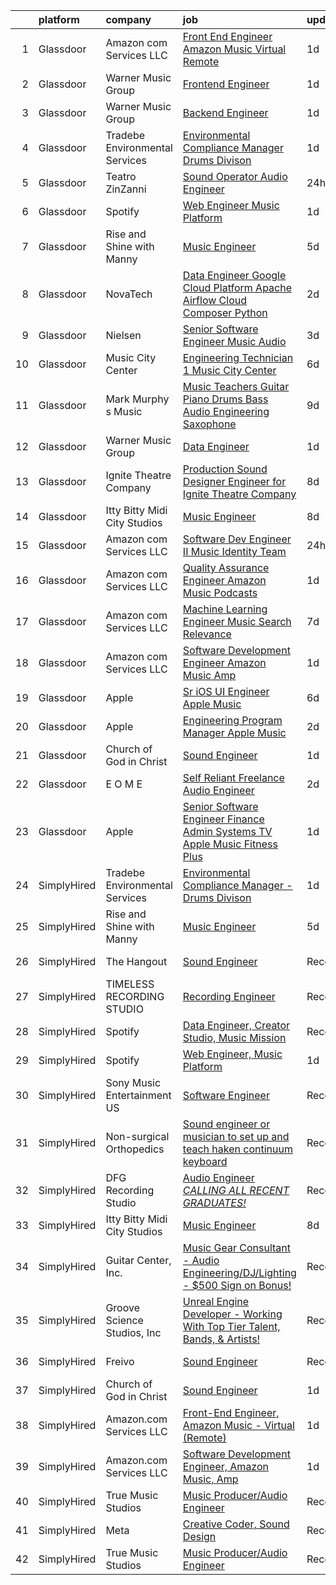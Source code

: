 

|    | platform    | company                        | job                                                                                                                                                                                                                                                                                                                                                                                                                                                                                                                                                                                                                                                                                                                                                                                                                                                                                                                                                                                                                                                                                                                                                                                                                                                                                                                                                                                                                                                                   | update_time   | location                 |
|---:|:------------|:-------------------------------|:----------------------------------------------------------------------------------------------------------------------------------------------------------------------------------------------------------------------------------------------------------------------------------------------------------------------------------------------------------------------------------------------------------------------------------------------------------------------------------------------------------------------------------------------------------------------------------------------------------------------------------------------------------------------------------------------------------------------------------------------------------------------------------------------------------------------------------------------------------------------------------------------------------------------------------------------------------------------------------------------------------------------------------------------------------------------------------------------------------------------------------------------------------------------------------------------------------------------------------------------------------------------------------------------------------------------------------------------------------------------------------------------------------------------------------------------------------------------|:--------------|:-------------------------|
|  1 | Glassdoor   | Amazon com Services LLC        | [Front End Engineer  Amazon Music   Virtual  Remote ](https://www.glassdoor.com/partner/jobListing.htm?pos=108&ao=1136043&s=58&guid=0000018248c0266c87633b2e879b735c&src=GD_JOB_AD&t=SR&vt=w&cs=1_0ee9f86f&cb=1659077929019&jobListingId=1008032417781&jrtk=3-0-1g94c09q0k6ff801-1g94c09qdii0h800-edd5263c3354cd52-)                                                                                                                                                                                                                                                                                                                                                                                                                                                                                                                                                                                                                                                                                                                                                                                                                                                                                                                                                                                                                                                                                                                                                  | 1d            | California               |
|  2 | Glassdoor   | Warner Music Group             | [Frontend Engineer](https://www.glassdoor.com/partner/jobListing.htm?pos=114&ao=1136043&s=58&guid=0000018248c0266c87633b2e879b735c&src=GD_JOB_AD&t=SR&vt=w&cs=1_87e3affa&cb=1659077929020&jobListingId=1008033637756&jrtk=3-0-1g94c09q0k6ff801-1g94c09qdii0h800-ee723e673fad9c47-)                                                                                                                                                                                                                                                                                                                                                                                                                                                                                                                                                                                                                                                                                                                                                                                                                                                                                                                                                                                                                                                                                                                                                                                    | 1d            | New York, NY             |
|  3 | Glassdoor   | Warner Music Group             | [Backend Engineer](https://www.glassdoor.com/partner/jobListing.htm?pos=121&ao=1136043&s=58&guid=0000018248c0266c87633b2e879b735c&src=GD_JOB_AD&t=SR&vt=w&cs=1_a1cb7210&cb=1659077929020&jobListingId=1008033116537&jrtk=3-0-1g94c09q0k6ff801-1g94c09qdii0h800-f6bee83cad4ba6b7-)                                                                                                                                                                                                                                                                                                                                                                                                                                                                                                                                                                                                                                                                                                                                                                                                                                                                                                                                                                                                                                                                                                                                                                                     | 1d            | New York, NY             |
|  4 | Glassdoor   | Tradebe Environmental Services | [Environmental Compliance Manager   Drums Divison](https://www.glassdoor.com/partner/jobListing.htm?pos=103&ao=1110586&s=58&guid=0000018248c0266c87633b2e879b735c&src=GD_JOB_AD&t=SR&vt=w&ea=1&cs=1_60189110&cb=1659077929019&jobListingId=1008032825994&cpc=275B60D2C545FCD5&jrtk=3-0-1g94c09q0k6ff801-1g94c09qdii0h800-4f56e068c5789a30--6NYlbfkN0B8GMa3RntkcGxyDWRdkTUuLLAj--st5PucnHcqnp1DO5zsBlD8iNfS59qUmHcvRUmzs5KFF4Qh52M5CMieNdJCFHXpMXFA7hUsZ8DFLhY2J004fGjn8m538y5_B9a2s5eLqpzdxHlR8I4WyLVtaBFdEh-SUvq5cpYEU-BqpOIkinWfj0K_aE9geZf2sHDvQ4uGwitGRZUBlKGbmLjuWlXxO593_ZEurJA_5W2mHBal78TaWhmLzmr_Jf0IHg1S4Xtr61_Zqtua9FMK1a1DXR6BMouksCTqIDUxEdp8T5daSIjnifyUfkfnPvJ-xMCgVroW1P2DwhaTECO4iYmEW13T6D10zvRrFQIudcb8sAEscjQudRjzuGMLD2a9JFIobYyr6L9CI2qrhBYSWAJMIliCA2-9ywaZIA89h5e5s2A9Iy__VCnxOd4zfJjc78Mw2JgeUc3NwTj99HpXtNn895roGdeowlsLSgDS89EkZ7y6FL5GAxV1_WqL54nCz3-w3QCu5h5ES0X9Rw%3D%3D)                                                                                                                                                                                                                                                                                                                                                                                                                                                                                                                                                               | 1d            | East Chicago, IN         |
|  5 | Glassdoor   | Teatro ZinZanni                | [Sound Operator Audio Engineer](https://www.glassdoor.com/partner/jobListing.htm?pos=102&ao=1110586&s=58&guid=0000018248c0266c87633b2e879b735c&src=GD_JOB_AD&t=SR&vt=w&ea=1&cs=1_8a7dc74f&cb=1659077929018&jobListingId=1008035619603&cpc=6193B0C32834B022&jrtk=3-0-1g94c09q0k6ff801-1g94c09qdii0h800-405a83f39f925add--6NYlbfkN0Cd5ZvLdai7cR0fypH5_WiGezUQesq24dbKuF0ly35ya7YYQMwgvinBI7qWBKuuW_Fsb-qubJKYmqDUlh8nI5iTvg-aGEcqBp_q5a-xF7zWFxE9N5R4707Uo3Sh6y1H0i8l02uu1mDA0w--XMTUX3lcd73lpMqZwRweB0peaJw7Jzo6mXH1pnbr8JQIEOYsmUyD0TtqGbGSXeghx1VG20rpgot2asy52GY87wD7xlehV7bgCypXFWG9BnXO3DXBBbrJGyhfaXhR1X3Re4WcZ6p-KWGMo1bdOiMM2EFLHwTGVnnwTc9NfagPlITXUEfuAv3ow3DNdtiQ_uNxxHEEu0l037SUDKYW0ye4-bt4T75MgDpNEKmBKdjVSUWY3LfecaipwXn6dpPH4lwAjtYWszmJqDzG6bnw8TgHl_uWp64A-kMY764ar6QUElcC1PC1qULl-IlDENbAyYFpo3JR-J1Mj8taW5X40HAq3dIHUxKmKGjmV45h4mVwyAY6SPbyShX2h0IxVPAK6Q%3D%3D)                                                                                                                                                                                                                                                                                                                                                                                                                                                                                                                                                                                  | 24h           | Seattle, WA              |
|  6 | Glassdoor   | Spotify                        | [Web Engineer  Music Platform](https://www.glassdoor.com/partner/jobListing.htm?pos=109&ao=1136043&s=58&guid=0000018248c0266c87633b2e879b735c&src=GD_JOB_AD&t=SR&vt=w&cs=1_dcc37a53&cb=1659077929019&jobListingId=1008033323370&jrtk=3-0-1g94c09q0k6ff801-1g94c09qdii0h800-240f1cf6b03018b9-)                                                                                                                                                                                                                                                                                                                                                                                                                                                                                                                                                                                                                                                                                                                                                                                                                                                                                                                                                                                                                                                                                                                                                                         | 1d            | New York, NY             |
|  7 | Glassdoor   | Rise and Shine with Manny      | [Music Engineer](https://www.glassdoor.com/partner/jobListing.htm?pos=101&ao=1110586&s=58&guid=0000018248c0266c87633b2e879b735c&src=GD_JOB_AD&t=SR&vt=w&ea=1&cs=1_83a75761&cb=1659077929018&jobListingId=1008024935557&cpc=F1F9710DED3F09F8&jrtk=3-0-1g94c09q0k6ff801-1g94c09qdii0h800-7969abbaad5e119b--6NYlbfkN0DwDTMwIWFvcqyhDOox7GpvKG7FakCybxOqgTfDNvNVVkhd9bTlCJJG1E5Ki6DCdwhLwwcZl8mEaEVhZB8IUTE7ft3ao0eFkxgS-yyYpd-xfzcW2OjlKoLbwjKx3I4ChDVC0mrbdnDi23Zfhfdy34WdSaoJPmMvGWhiEn9r7JjVPkQv5WjuCKTh78W5KBrwGizg6TLRWR2xRcBC74YvdzRL4rAr5U9E0svVP_gkX7prCRv63vjQ6fsEGJQET1TOL5cmZZJDdS5M0m3Aj2zGgzn0IK4dPmTmSSdy-ACbcJdBESOdOtWEST3D3AYiQEolBCv5m4M43dfiInUk9eZDQ8xZlD4E4rGjrjT8lIywxKWyhBiuI6S8egcn_I02hDonHuxf8B3Y70vdA6yWRHh0WkLSwqxqpwdubncfOWahZ8S1TGlzlXYFdel8QRaQmZvLNznf8PV-uzO0IC2G2GuW8f7qpHb5LKbN3boVRyWkeNRNGRdlq2rfNpbU5Hnh_eU5r8E%3D)                                                                                                                                                                                                                                                                                                                                                                                                                                                                                                                                                                                                               | 5d            | McAllen, TX              |
|  8 | Glassdoor   | NovaTech                       | [Data Engineer Google Cloud Platform  Apache Airflow  Cloud Composer  Python](https://www.glassdoor.com/partner/jobListing.htm?pos=113&ao=1136043&s=58&guid=0000018248c0266c87633b2e879b735c&src=GD_JOB_AD&t=SR&vt=w&ea=1&cs=1_e5f6316c&cb=1659077929020&jobListingId=1008030637643&jrtk=3-0-1g94c09q0k6ff801-1g94c09qdii0h800-ed650f6bbf2cf5f6-)                                                                                                                                                                                                                                                                                                                                                                                                                                                                                                                                                                                                                                                                                                                                                                                                                                                                                                                                                                                                                                                                                                                     | 2d            | Remote                   |
|  9 | Glassdoor   | Nielsen                        | [Senior Software Engineer  Music   Audio](https://www.glassdoor.com/partner/jobListing.htm?pos=117&ao=1136043&s=58&guid=0000018248c0266c87633b2e879b735c&src=GD_JOB_AD&t=SR&vt=w&cs=1_0223e78b&cb=1659077929020&jobListingId=1008029553879&jrtk=3-0-1g94c09q0k6ff801-1g94c09qdii0h800-9f06dd9f8afff20d-)                                                                                                                                                                                                                                                                                                                                                                                                                                                                                                                                                                                                                                                                                                                                                                                                                                                                                                                                                                                                                                                                                                                                                              | 3d            | Emeryville, CA           |
| 10 | Glassdoor   | Music City Center              | [Engineering Technician 1   Music City Center](https://www.glassdoor.com/partner/jobListing.htm?pos=123&ao=1136043&s=58&guid=0000018248c0266c87633b2e879b735c&src=GD_JOB_AD&t=SR&vt=w&ea=1&cs=1_f670bc81&cb=1659077929020&jobListingId=1008022851673&jrtk=3-0-1g94c09q0k6ff801-1g94c09qdii0h800-dcc32c9c184252c1-)                                                                                                                                                                                                                                                                                                                                                                                                                                                                                                                                                                                                                                                                                                                                                                                                                                                                                                                                                                                                                                                                                                                                                    | 6d            | Nashville, TN            |
| 11 | Glassdoor   | Mark Murphy s Music            | [Music Teachers  Guitar Piano Drums Bass Audio Engineering Saxophone](https://www.glassdoor.com/partner/jobListing.htm?pos=119&ao=1136043&s=58&guid=0000018248c0266c87633b2e879b735c&src=GD_JOB_AD&t=SR&vt=w&ea=1&cs=1_386cbe0e&cb=1659077929020&jobListingId=1008014213825&jrtk=3-0-1g94c09q0k6ff801-1g94c09qdii0h800-ced0c30461d2bcc5-)                                                                                                                                                                                                                                                                                                                                                                                                                                                                                                                                                                                                                                                                                                                                                                                                                                                                                                                                                                                                                                                                                                                             | 9d            | South Orange, NJ         |
| 12 | Glassdoor   | Warner Music Group             | [Data Engineer](https://www.glassdoor.com/partner/jobListing.htm?pos=118&ao=1136043&s=58&guid=0000018248c0266c87633b2e879b735c&src=GD_JOB_AD&t=SR&vt=w&cs=1_bbfa4880&cb=1659077929020&jobListingId=1008033547976&jrtk=3-0-1g94c09q0k6ff801-1g94c09qdii0h800-60867c0393fb0960-)                                                                                                                                                                                                                                                                                                                                                                                                                                                                                                                                                                                                                                                                                                                                                                                                                                                                                                                                                                                                                                                                                                                                                                                        | 1d            | Broadway, VA             |
| 13 | Glassdoor   | Ignite Theatre Company         | [Production Sound Designer   Engineer for Ignite Theatre Company](https://www.glassdoor.com/partner/jobListing.htm?pos=120&ao=1136043&s=58&guid=0000018248c0266c87633b2e879b735c&src=GD_JOB_AD&t=SR&vt=w&ea=1&cs=1_ea88a5df&cb=1659077929020&jobListingId=1008018312130&jrtk=3-0-1g94c09q0k6ff801-1g94c09qdii0h800-21ee75caf62bbc12-)                                                                                                                                                                                                                                                                                                                                                                                                                                                                                                                                                                                                                                                                                                                                                                                                                                                                                                                                                                                                                                                                                                                                 | 8d            | Saint Louis, MO          |
| 14 | Glassdoor   | Itty Bitty Midi City Studios   | [Music Engineer](https://www.glassdoor.com/partner/jobListing.htm?pos=107&ao=1136043&s=58&guid=0000018248c0266c87633b2e879b735c&src=GD_JOB_AD&t=SR&vt=w&ea=1&cs=1_bd4656a4&cb=1659077929019&jobListingId=1008018272184&jrtk=3-0-1g94c09q0k6ff801-1g94c09qdii0h800-1e408e6168bff345-)                                                                                                                                                                                                                                                                                                                                                                                                                                                                                                                                                                                                                                                                                                                                                                                                                                                                                                                                                                                                                                                                                                                                                                                  | 8d            | Riverton, NJ             |
| 15 | Glassdoor   | Amazon com Services LLC        | [Software Dev Engineer II  Music Identity Team](https://www.glassdoor.com/partner/jobListing.htm?pos=116&ao=1136043&s=58&guid=0000018248c0266c87633b2e879b735c&src=GD_JOB_AD&t=SR&vt=w&cs=1_a0b6c046&cb=1659077929020&jobListingId=1008035923147&jrtk=3-0-1g94c09q0k6ff801-1g94c09qdii0h800-7cd0a65a6a56b473-)                                                                                                                                                                                                                                                                                                                                                                                                                                                                                                                                                                                                                                                                                                                                                                                                                                                                                                                                                                                                                                                                                                                                                        | 24h           | Sunnyvale, CA            |
| 16 | Glassdoor   | Amazon com Services LLC        | [Quality Assurance Engineer  Amazon Music   Podcasts](https://www.glassdoor.com/partner/jobListing.htm?pos=111&ao=1136043&s=58&guid=0000018248c0266c87633b2e879b735c&src=GD_JOB_AD&t=SR&vt=w&cs=1_bbd3a602&cb=1659077929019&jobListingId=1008032417294&jrtk=3-0-1g94c09q0k6ff801-1g94c09qdii0h800-4230928234f89926-)                                                                                                                                                                                                                                                                                                                                                                                                                                                                                                                                                                                                                                                                                                                                                                                                                                                                                                                                                                                                                                                                                                                                                  | 1d            | Culver City, CA          |
| 17 | Glassdoor   | Amazon com Services LLC        | [Machine Learning Engineer  Music  Search Relevance](https://www.glassdoor.com/partner/jobListing.htm?pos=115&ao=1136043&s=58&guid=0000018248c0266c87633b2e879b735c&src=GD_JOB_AD&t=SR&vt=w&cs=1_50540eac&cb=1659077929020&jobListingId=1008019330618&jrtk=3-0-1g94c09q0k6ff801-1g94c09qdii0h800-a730bb850a869808-)                                                                                                                                                                                                                                                                                                                                                                                                                                                                                                                                                                                                                                                                                                                                                                                                                                                                                                                                                                                                                                                                                                                                                   | 7d            | San Francisco, CA        |
| 18 | Glassdoor   | Amazon com Services LLC        | [Software Development Engineer  Amazon Music  Amp](https://www.glassdoor.com/partner/jobListing.htm?pos=110&ao=1136043&s=58&guid=0000018248c0266c87633b2e879b735c&src=GD_JOB_AD&t=SR&vt=w&cs=1_4f9252ff&cb=1659077929019&jobListingId=1008032417360&jrtk=3-0-1g94c09q0k6ff801-1g94c09qdii0h800-4beffd2097cefa0b-)                                                                                                                                                                                                                                                                                                                                                                                                                                                                                                                                                                                                                                                                                                                                                                                                                                                                                                                                                                                                                                                                                                                                                     | 1d            | Atlanta, GA              |
| 19 | Glassdoor   | Apple                          | [Sr  iOS UI Engineer Apple Music](https://www.glassdoor.com/partner/jobListing.htm?pos=105&ao=1110586&s=58&guid=0000018248c0266c87633b2e879b735c&src=GD_JOB_AD&t=SR&vt=w&cs=1_ef79255e&cb=1659077929019&jobListingId=1008022113414&cpc=FB7E4A1762AE5BEC&jrtk=3-0-1g94c09q0k6ff801-1g94c09qdii0h800-099baf42b9eafa47--6NYlbfkN0BvKrLyj5gPmtZO9T8euul8TCxuuKNOtzRJOomxnwSEodTz2Bc-sPZl1dBMH13w-jPKZvEUSfhpindl44lJg9ANBz-lVJwvEOHC-mTwCkUqsaqe0LusnXov8PBUNNnsgt2AX2Ly9neLRrQzLQRZz9vOhotSOMC_Zw1R27wVVFBpfpCYsg8WEN22Y5NafJM-8_rNWRQXcXYdZw5S7w9pNNg6i-gfiRifbgT6SGBhy6nuwIGpnV5LCqg-HI5f73fMhytHfhvCVrWT1bo3LbG5SjI7S1BObnCWkHuXLIDkzmWFPVmp4ad48eNWfwZKi5XTJoedeAwZnzBFBGvmDHqbXPfKQ1d3kNhmXeG-vlcoJmt8VG8u7c1ylqpe1Yerj2SvzaGVSnv5ONkrzj58L0oT76Ie9LvyofjXmUmQkbqd7BqaM4_Mzci0ykDl0dvlMN-1lCt6gmTd_atsI6-VChEpBG1M7-INSnKQS_dNpj3kMWnxCB6IH_RZ2GYqZLgFKCbwiEsndCv8sMnPIbzdt72bRqJ6HipBncEvOIy7oY_9cyIUFH1VDNbQrNTCJMOqdbnNrlIWkUAhsaUaFsA4CrNQHKrTe72uB_A0SJbOMCNqq3COEhH7qkxn9hIA1_dDJ7IhkAAP17JEIejsNipd22Mn0TqIyCB-kyPce4I8qRgDPZnAkI--mMB53Ah9LuKc61H6xIuZp1WftahM87GHMn8MCFLxN_oHBrI0eQVlgMW1kcdBW4Pci-slIsGl_n8Mt-aUjWZ765wNC5fW3qGm1zyjuxVYSNbdnxq5TIiivx4TjtEl7zFFs-VjyiNAETJOxtLAEVvAwJGCF2cfq3Wd6jZZ1Tb8_kf7UfjhB_ZpeJpUUJIp0NIDqDC1Xo2Mk_9331hNN90sHxmjqwJtZ_mbE-_V5ZQeyeKSYZIq8NU4dt1nK8OyZWhnFsS2bOwk73udY649t1QGfnDAnEnUviGXBkOqrVWu)                                                                                                                 | 6d            | Seattle, WA              |
| 20 | Glassdoor   | Apple                          | [Engineering Program Manager   Apple Music](https://www.glassdoor.com/partner/jobListing.htm?pos=106&ao=1110586&s=58&guid=0000018248c0266c87633b2e879b735c&src=GD_JOB_AD&t=SR&vt=w&cs=1_5a987b9a&cb=1659077929019&jobListingId=1008030311979&cpc=3BA4CE39D5B5DEF5&jrtk=3-0-1g94c09q0k6ff801-1g94c09qdii0h800-85cef776cf358dcf--6NYlbfkN0BvKrLyj5gPmtZO9T8euul8TCxuuKNOtzRJOomxnwSEodTz2Bc-sPZlFpP0h5lDivpXCHGzP9feHp36xzq8NEHSskOaI0J1ZieXzTrDf4Dd8gslN0xxXwxtQIgCho7M7YtLN3C7mGyXNe3ojva2HBViw2u24k8JPr84TPNYrPM15-ngLNG6INkLsQA3l2AqzyPi6xi-OdvlFDB-ULXXoiwLrQdCkhYXX63kMsB9OGmiNSHD5-PcihuGd12FqxTMXsqR0ZBpEnc0t_6L6BCkmzUg71ybF6wKbODtkpjoUhwFBYUlBP7ytF_TpqrttFgtJKNVIKt2FpKWiuwWDgK23ETSyEC7jzyz5rAqIjhRucEi9kIOqfZCQQMJ5x0mb94Bkar-j2wAersk4mnVYOOl-YtmUUrmmxDFJ0pzPg6LCjsrES5U67B9Hn02hfCR5xn7MfsqDsbf-90SrJ0ZNZkPyj-nsBMImN03MQbb_25EOBu7RsOPK6og-OCeV8CDc5tOl2DnN2dIJqdrmlkNUd2X6UZjWi3UhOJi96rnCHrQnN3hTC0MvE5Zzp9Cw5HAO4dt_-cVuAJfcsllthSa8sJKKBlx4A_v3DUDhox-_u1Q3ggxgNENHOtFnBr-Qj-RStsNTOMgxhdQZ-EC35dx1q-aWswbAnvrbN_oNejNCS2_dm9dX6EsGGF-JHBxi25qyQj6smX1qHB5glh4kkbRnEHaEh_eYB8xHt1z9r9S2lEKaquzu7ScJvYYVot1JKmLiqaZrtP2Jp9xQ0vz4hp4257PpsACAkJZWXhoOJpcGeOzUmtLy9jxf7TyhEAX77CNeKEFLMr1Vhertkmzdd-Tkdb9G6XYKlxOQuaUHluezEUs_jV5xWQmd-dHRQ7lsKgUCG2TuZoSXhbJfJVaDw1N_1uNRKv6GhAnIRllQ3_jIROyyOC2a_PtQj_o7dHYIzOBqqsrJftgAkFuZ0nvXRt3MgHAGx05)                                                                                                       | 2d            | New York, NY             |
| 21 | Glassdoor   | Church of God in Christ        | [Sound Engineer](https://www.glassdoor.com/partner/jobListing.htm?pos=112&ao=1136043&s=58&guid=0000018248c0266c87633b2e879b735c&src=GD_JOB_AD&t=SR&vt=w&ea=1&cs=1_7be26968&cb=1659077929020&jobListingId=1008034088041&jrtk=3-0-1g94c09q0k6ff801-1g94c09qdii0h800-e56448383489d513-)                                                                                                                                                                                                                                                                                                                                                                                                                                                                                                                                                                                                                                                                                                                                                                                                                                                                                                                                                                                                                                                                                                                                                                                  | 1d            | Detroit, MI              |
| 22 | Glassdoor   | E O M E                        | [Self Reliant Freelance Audio Engineer](https://www.glassdoor.com/partner/jobListing.htm?pos=122&ao=1136043&s=58&guid=0000018248c0266c87633b2e879b735c&src=GD_JOB_AD&t=SR&vt=w&ea=1&cs=1_6a11430f&cb=1659077929020&jobListingId=1008030927454&jrtk=3-0-1g94c09q0k6ff801-1g94c09qdii0h800-e2b53870cd1e58f7-)                                                                                                                                                                                                                                                                                                                                                                                                                                                                                                                                                                                                                                                                                                                                                                                                                                                                                                                                                                                                                                                                                                                                                           | 2d            | Brooklyn, NY             |
| 23 | Glassdoor   | Apple                          | [Senior Software Engineer   Finance   Admin Systems  TV   Apple Music  Fitness Plus ](https://www.glassdoor.com/partner/jobListing.htm?pos=104&ao=1110586&s=58&guid=0000018248c0266c87633b2e879b735c&src=GD_JOB_AD&t=SR&vt=w&cs=1_9088db11&cb=1659077929018&jobListingId=1008034378587&cpc=654405A9B1E0A9F5&jrtk=3-0-1g94c09q0k6ff801-1g94c09qdii0h800-dc5d687be4680fe5--6NYlbfkN0BvKrLyj5gPmtZO9T8euul8TCxuuKNOtzRJOomxnwSEodTz2Bc-sPZlADHp0xxmf8X3A14KL0vEfq7o0fM5uYB5TMCuFyM5s6w67HyK5AHidmNvtQ5o5W556atvdZGSMqFNHrgJu1D18kdru1btm9jWtcPk1zpIxyyvXPlguMg5CvP28OcIPtlMMjTqRfVo_T4akfF9oUswkP7vzvsbkNaQzwOZ-DHqiBBONCikCtRfys9DyElN8JHmAfQiBMyOjBh8gbwV4vtR6cKT1zCZz3MwO100kiILAb8Mg8VwNMnCyd8L7lpU0uRNJ8kDe0C_djPY1M0_MEGh70umxrenyCh-gB5GBWMcZfxX9kXmoBesgqboakn1M9VprugWf0ZIbB9biUB7yBjfJCmEDm2d3fLIa34RBsnSKO13SM_EIa8fYCbu_d-9GbjgrCrplIBuF-1D9qJRNy0v9duBDVMJy_3b0S0UiTkc0rtgEqCIir7K_-MOowecJo3E-Eab7hdMQcdV4gbl6rdLf949fjkGvPgoUESGHDEZhNOpnOJ7q2L0cc1CY8VbqOtcxRnOMJFNTNwGhooNZ4bNaJmK1HQf2MlFPwXZXjAZJ2K4sxywZ8G6F14Grk6JV2ntYqHW6R0qglp5wsU9mfaVRV6BMql2rsBsaskHuyVTvT1f82DritM4s3dV1x00nkAhVCmaM40-AEjQzFrGLqM3_2H-b194fM_AayCfI2pvlQfMQYync8c6bxYYSQxbw66pyyBlUaBAu5dK7Xgq4ndLXjxRn2oPFgoNRbQST-AIpmXUQolN0wOnvvlHlRGyBeF0Pwjgj8yrbRkwYBfA_04wDKKhHtT82Of23_vkOiL_LizTWdA_gcIIeouS3lqYYmK--3zb6LTyu6xURnkblNeGQQh5-GzOnSLHtoiR-a5UIBHBlGmi94OPJ6afiG0Vncfw0qF61opxyqY0NVHhnuze8GvdsZYt0vhNPIBoFXh2HhLrmNbK2MuMTzBCKcPCYAxSQj1GGocqmvcC8lf0hmyh8A%3D%3D) | 1d            | Austin, TX               |
| 24 | SimplyHired | Tradebe Environmental Services | [Environmental Compliance Manager - Drums Divison](https://www.simplyhired.com/job/3fvDvtUznH5SogTOlZMyBeiV4dQQioKtWjLlct-aQtS_EF_7EiDJSQ?q=music+engineer)                                                                                                                                                                                                                                                                                                                                                                                                                                                                                                                                                                                                                                                                                                                                                                                                                                                                                                                                                                                                                                                                                                                                                                                                                                                                                                           | 1d            | East Chicago, IN         |
| 25 | SimplyHired | Rise and Shine with Manny      | [Music Engineer](https://www.simplyhired.com/job/fAvmSbF5ztttx11D3hBpENjUOKqrfi-uhfuAio1Ywpm1s6BK1t2KDg?q=music+engineer)                                                                                                                                                                                                                                                                                                                                                                                                                                                                                                                                                                                                                                                                                                                                                                                                                                                                                                                                                                                                                                                                                                                                                                                                                                                                                                                                             | 5d            | McAllen, TX              |
| 26 | SimplyHired | The Hangout                    | [Sound Engineer](https://www.simplyhired.com/job/pPtma4KfpJL8yv0IV160PCctZ7zJieTNPnwDrISJ5-REzhgDQyRTVw?q=music+engineer)                                                                                                                                                                                                                                                                                                                                                                                                                                                                                                                                                                                                                                                                                                                                                                                                                                                                                                                                                                                                                                                                                                                                                                                                                                                                                                                                             | Recently      | Myrtle Beach, SC         |
| 27 | SimplyHired | TIMELESS RECORDING STUDIO      | [Recording Engineer](https://www.simplyhired.com/job/IWPOl1A7-it5xMvJKu5he9ixIA3IPUN3273mrUskwqAjTCqcVCg3yw?q=music+engineer)                                                                                                                                                                                                                                                                                                                                                                                                                                                                                                                                                                                                                                                                                                                                                                                                                                                                                                                                                                                                                                                                                                                                                                                                                                                                                                                                         | Recently      | Cincinnati, OH           |
| 28 | SimplyHired | Spotify                        | [Data Engineer, Creator Studio, Music Mission](https://www.simplyhired.com/job/gx6_0Pe4pjCb2iMDm-oEabY8egsyZ1Ii5bgjJRk6_cKJ1o2Hf2rTOA?q=music+engineer)                                                                                                                                                                                                                                                                                                                                                                                                                                                                                                                                                                                                                                                                                                                                                                                                                                                                                                                                                                                                                                                                                                                                                                                                                                                                                                               | Recently      | New York, NY             |
| 29 | SimplyHired | Spotify                        | [Web Engineer, Music Platform](https://www.simplyhired.com/job/8fqBJewgzkiWBXb0rYKwxtugTEclRB6-grT_050sfA115Y6kmlSlWg?q=music+engineer)                                                                                                                                                                                                                                                                                                                                                                                                                                                                                                                                                                                                                                                                                                                                                                                                                                                                                                                                                                                                                                                                                                                                                                                                                                                                                                                               | 1d            | New York, NY             |
| 30 | SimplyHired | Sony Music Entertainment US    | [Software Engineer](https://www.simplyhired.com/job/jFkvNvEv1wn60HATk7O-oL0MKoQTR7k52KdPdKtiGDucAYDETTZT8w?q=music+engineer)                                                                                                                                                                                                                                                                                                                                                                                                                                                                                                                                                                                                                                                                                                                                                                                                                                                                                                                                                                                                                                                                                                                                                                                                                                                                                                                                          | Recently      | New York, NY +1 location |
| 31 | SimplyHired | Non-surgical Orthopedics       | [Sound engineer or musician to set up and teach haken continuum keyboard](https://www.simplyhired.com/job/7y5RxfWgvBhvD5ARANj7xR1wS24g3fPvxpYIHCnLHOc6p5-BJXdA0g?q=music+engineer)                                                                                                                                                                                                                                                                                                                                                                                                                                                                                                                                                                                                                                                                                                                                                                                                                                                                                                                                                                                                                                                                                                                                                                                                                                                                                    | Recently      | Hicksville, NY           |
| 32 | SimplyHired | DFG Recording Studio           | [Audio Engineer *CALLING ALL RECENT GRADUATES!*](https://www.simplyhired.com/job/PiqGQxWLw6vUGDkTZbSgkQCJkK2Cpy_eGD64oksENeGPAesJ5YsuSA?q=music+engineer)                                                                                                                                                                                                                                                                                                                                                                                                                                                                                                                                                                                                                                                                                                                                                                                                                                                                                                                                                                                                                                                                                                                                                                                                                                                                                                             | Recently      | Orange, NJ               |
| 33 | SimplyHired | Itty Bitty Midi City Studios   | [Music Engineer](https://www.simplyhired.com/job/0SNUhniVb7j57h-8Ew-uj09_dA1sgWunHweq3rtSvwiz-QC217tuRA?q=music+engineer)                                                                                                                                                                                                                                                                                                                                                                                                                                                                                                                                                                                                                                                                                                                                                                                                                                                                                                                                                                                                                                                                                                                                                                                                                                                                                                                                             | 8d            | Riverton, NJ             |
| 34 | SimplyHired | Guitar Center, Inc.            | [Music Gear Consultant - Audio Engineering/DJ/Lighting - $500 Sign on Bonus!](https://www.simplyhired.com/job/A1q2-hoFBf33n2hzvrtqJdUCpA-f5UgA83I6sNug1CkHmCGdLFdqzA?q=music+engineer)                                                                                                                                                                                                                                                                                                                                                                                                                                                                                                                                                                                                                                                                                                                                                                                                                                                                                                                                                                                                                                                                                                                                                                                                                                                                                | Recently      | Nashville, TN            |
| 35 | SimplyHired | Groove Science Studios, Inc    | [Unreal Engine Developer - Working With Top Tier Talent, Bands, & Artists!](https://www.simplyhired.com/job/tMUv0bhv1WXQseALxCUyt4HnppYbuHAxKhmBeo43qD4xlbIyIH-L1Q?q=music+engineer)                                                                                                                                                                                                                                                                                                                                                                                                                                                                                                                                                                                                                                                                                                                                                                                                                                                                                                                                                                                                                                                                                                                                                                                                                                                                                  | Recently      | Remote                   |
| 36 | SimplyHired | Freivo                         | [Sound Engineer](https://www.simplyhired.com/job/JYdFgfyuJjnk0n-aPTGLQR2c29Suv9M2gUIKL8O7xoSCXq5sYCtENg?q=music+engineer)                                                                                                                                                                                                                                                                                                                                                                                                                                                                                                                                                                                                                                                                                                                                                                                                                                                                                                                                                                                                                                                                                                                                                                                                                                                                                                                                             | Recently      | Middleboro, MA           |
| 37 | SimplyHired | Church of God in Christ        | [Sound Engineer](https://www.simplyhired.com/job/SxqeH3vtAzx6bLsEV5-UcamWgOYCKHlkHRGty2wAtYcSoBs1UYL9_g?q=music+engineer)                                                                                                                                                                                                                                                                                                                                                                                                                                                                                                                                                                                                                                                                                                                                                                                                                                                                                                                                                                                                                                                                                                                                                                                                                                                                                                                                             | 1d            | Detroit, MI              |
| 38 | SimplyHired | Amazon.com Services LLC        | [Front-End Engineer, Amazon Music - Virtual (Remote)](https://www.simplyhired.com/job/AacgDaKIa5bSDUdhgy4yVyYrcGGGicjyScwYEs4Py461Ksq2-3jl1Q?q=music+engineer)                                                                                                                                                                                                                                                                                                                                                                                                                                                                                                                                                                                                                                                                                                                                                                                                                                                                                                                                                                                                                                                                                                                                                                                                                                                                                                        | 1d            | California               |
| 39 | SimplyHired | Amazon.com Services LLC        | [Software Development Engineer, Amazon Music, Amp](https://www.simplyhired.com/job/IifURswkPlmfjcjQzAn-wQDD15Ahadq5Vu5IARzFFwm1nOY2yLIuIA?q=music+engineer)                                                                                                                                                                                                                                                                                                                                                                                                                                                                                                                                                                                                                                                                                                                                                                                                                                                                                                                                                                                                                                                                                                                                                                                                                                                                                                           | 1d            | Atlanta, GA              |
| 40 | SimplyHired | True Music Studios             | [Music Producer/Audio Engineer](https://www.simplyhired.com/job/6Ue9ErnKmIN0CiGc6YNknqnXfYGF8umQarjiJIWuUQugqNcwh7iIIA?q=music+engineer)                                                                                                                                                                                                                                                                                                                                                                                                                                                                                                                                                                                                                                                                                                                                                                                                                                                                                                                                                                                                                                                                                                                                                                                                                                                                                                                              | Recently      | Smithfield, RI           |
| 41 | SimplyHired | Meta                           | [Creative Coder, Sound Design](https://www.simplyhired.com/job/n2_aAa79zz0NtsdWJigL3Knz716MJWRolWS8tBw6yovOF3e-t9vjmg?q=music+engineer)                                                                                                                                                                                                                                                                                                                                                                                                                                                                                                                                                                                                                                                                                                                                                                                                                                                                                                                                                                                                                                                                                                                                                                                                                                                                                                                               | Recently      | Remote                   |
| 42 | SimplyHired | True Music Studios             | [Music Producer/Audio Engineer](https://www.simplyhired.com/job/6Ue9ErnKmIN0CiGc6YNknqnXfYGF8umQarjiJIWuUQugqNcwh7iIIA?q=music+engineer)                                                                                                                                                                                                                                                                                                                                                                                                                                                                                                                                                                                                                                                                                                                                                                                                                                                                                                                                                                                                                                                                                                                                                                                                                                                                                                                              | Recently      | Smithfield, RI           |